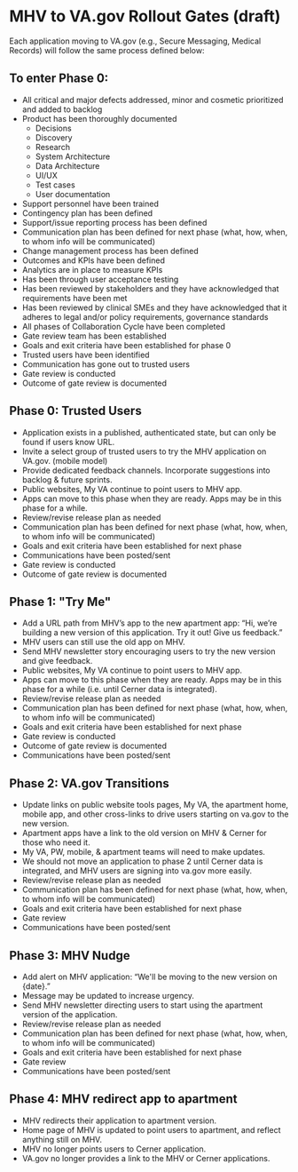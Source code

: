 # MHV to VA.gov Rollout Gates (draft)
Each application moving to VA.gov (e.g., Secure Messaging, Medical Records) will follow the same process defined below:

## To enter Phase 0:
- All critical and major defects addressed, minor and cosmetic prioritized and added to backlog
- Product has been thoroughly documented
	- Decisions
	- Discovery
	- Research
	- System Architecture
	- Data Architecture
	- UI/UX
	- Test cases
	- User documentation
- Support personnel have been trained
- Contingency plan has been defined
- Support/issue reporting process has been defined
- Communication plan has been defined for next phase (what, how, when, to whom info will be communicated)
- Change management process has been defined
- Outcomes and KPIs have been defined
- Analytics are in place to measure KPIs
- Has been through user acceptance testing
- Has been reviewed by stakeholders and they have acknowledged that requirements have been met
- Has been reviewed by clinical SMEs and they have acknowledged that it adheres to legal and/or policy requirements, governance standards
- All phases of Collaboration Cycle have been completed
- Gate review team has been established
- Goals and exit criteria have been established for phase 0
- Trusted users have been identified
- Communication has gone out to trusted users
- Gate review is conducted
- Outcome of gate review is documented

## Phase 0: Trusted Users
- Application exists in a published, authenticated state, but can only be found if users know URL. 
- Invite a select group of trusted users to try the MHV application on VA.gov. (mobile model) 
- Provide dedicated feedback channels.  Incorporate suggestions into backlog & future sprints. 
- Public websites, My VA continue to point users to MHV app. 
- Apps can move to this phase when they are ready. Apps may be in this phase for a while. 
- Review/revise release plan as needed
- Communication plan has been defined for next phase (what, how, when, to whom info will be communicated)
- Goals and exit criteria have been established for next phase
- Communications have been posted/sent
- Gate review is conducted
- Outcome of gate review is documented
  
## Phase 1: "Try Me"
- Add a URL path from MHV’s app to the new apartment app: “Hi, we’re building a new version of this application. Try it out! Give us feedback.” 
- MHV users can still use the old app on MHV. 
- Send MHV newsletter story encouraging users to try the new version and give feedback. 
- Public websites, My VA continue to point users to MHV app. 
- Apps can move to this phase when they are ready. Apps may be in this phase for a while (i.e. until Cerner data is integrated). 
- Review/revise release plan as needed
- Communication plan has been defined for next phase (what, how, when, to whom info will be communicated)
- Goals and exit criteria have been established for next phase
- Gate review is conducted
- Outcome of gate review is documented
- Communications have been posted/sent

## Phase 2: VA.gov Transitions
- Update links on public website tools pages, My VA, the apartment home, mobile app, and other cross-links to drive users starting on va.gov to the new version.   
- Apartment apps have a link to the old version on MHV & Cerner for those who need it.
- My VA, PW, mobile, & apartment teams will need to make updates. 
- We should not move an application to phase 2 until Cerner data is integrated, and MHV users are signing into va.gov more easily. 
- Review/revise release plan as needed
- Communication plan has been defined for next phase (what, how, when, to whom info will be communicated)
- Goals and exit criteria have been established for next phase
- Gate review
- Communications have been posted/sent

## Phase 3: MHV Nudge
- Add alert on MHV application: “We'll be moving to the new version on {date}.” 
- Message may be updated to increase urgency.
- Send MHV newsletter directing users to start using the apartment version of the application. 
- Review/revise release plan as needed
- Communication plan has been defined for next phase (what, how, when, to whom info will be communicated)
- Goals and exit criteria have been established for next phase
- Gate review
- Communications have been posted/sent

## Phase 4:  MHV redirect app to apartment
- MHV redirects their application to apartment version. 
- Home page of MHV is updated to point users to apartment, and reflect anything still on MHV. 
- MHV no longer points users to Cerner application. 
- VA.gov no longer provides a link to the MHV or Cerner applications.
